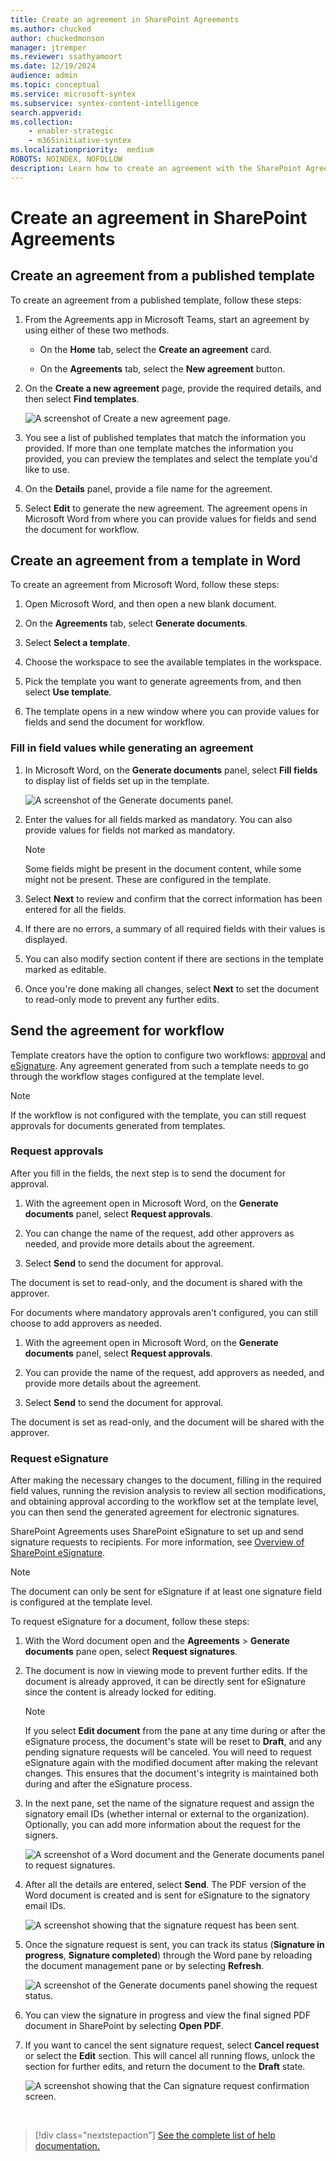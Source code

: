 ```yaml
---
title: Create an agreement in SharePoint Agreements
ms.author: chucked
author: chuckedmonson
manager: jtremper
ms.reviewer: ssathyamoort
ms.date: 12/19/2024
audience: admin
ms.topic: conceptual
ms.service: microsoft-syntex
ms.subservice: syntex-content-intelligence
search.appverid: 
ms.collection: 
    - enabler-strategic
    - m365initiative-syntex
ms.localizationpriority:  medium
ROBOTS: NOINDEX, NOFOLLOW
description: Learn how to create an agreement with the SharePoint Agreements solution.
---
```


# Create an agreement in SharePoint Agreements

## Create an agreement from a published template

To create an agreement from a published template, follow these steps:

1. From the Agreements app in Microsoft Teams, start an agreement by using either of these two methods.

   - On the **Home** tab, select the **Create an agreement** card.

   - On the **Agreements** tab, select the **New agreement** button.

2. On the **Create a new agreement** page, provide the required details, and then select **Find templates**.

   ![A screenshot of Create a new agreement page.](../../media/content-understanding/agreements-create-agreement.png)

3. You see a list of published templates that match the information you provided. If more than one template matches the information you provided, you can preview the templates and select the template you'd like to use.

4. On the **Details** panel, provide a file name for the agreement.

5. Select **Edit** to generate the new agreement. The agreement opens in Microsoft Word from where you can provide values for fields and send the document for workflow.

## Create an agreement from a template in Word

To create an agreement from Microsoft Word, follow these steps:

1. Open Microsoft Word, and then open a new blank document.

2. On the **Agreements** tab, select **Generate documents**.

3. Select **Select a template**.

4. Choose the workspace to see the available templates in the workspace.

5. Pick the template you want to generate agreements from, and then select **Use template**.

6. The template opens in a new window where you can provide values for fields and send the document for workflow.

### Fill in field values while generating an agreement

1. In Microsoft Word, on the **Generate documents** panel, select **Fill fields** to display list of fields set up in the template.

   ![A screenshot of the Generate documents panel.](../../media/content-understanding/agreements-generate-documents.png)

2. Enter the values for all fields marked as mandatory. You can also provide values for fields not marked as mandatory.

   > [!NOTE]
   > Some fields might be present in the document content, while some might not be present. These are configured in the template.

3. Select **Next** to review and confirm that the correct information has been entered for all the fields.

4. If there are no errors, a summary of all required fields with their values is displayed.

5. You can also modify section content if there are sections in the template marked as editable.

6. Once you're done making all changes, select **Next** to set the document to read-only mode to prevent any further edits.

## Send the agreement for workflow

Template creators have the option to configure two workflows: [approval](#request-approvals) and [eSignature](#request-esignature). Any agreement generated from such a template needs to go through the workflow stages configured at the template level.

> [!NOTE]
> If the workflow is not configured with the template, you can still request approvals for documents generated from templates.

### Request approvals

After you fill in the fields, the next step is to send the document for approval.

1. With the agreement open in Microsoft Word, on the **Generate documents** panel, select **Request approvals**.

2. You can change the name of the request, add other approvers as needed, and provide more details about the agreement.

3. Select **Send** to send the document for approval.

The document is set to read-only, and the document is shared with the approver.

For documents where mandatory approvals aren't configured, you can still choose to add approvers as needed.

1. With the agreement open in Microsoft Word, on the **Generate documents** panel, select **Request approvals**.

2. You can provide the name of the request, add approvers as needed, and provide more details about the agreement.

3. Select **Send** to send the document for approval.

The document is set as read-only, and the document will be shared with the approver.

### Request eSignature

After making the necessary changes to the document, filling in the required field values, running the revision analysis to review all section modifications, and obtaining approval according to the workflow set at the template level, you can then send the generated agreement for electronic signatures.

SharePoint Agreements uses SharePoint eSignature to set up and send signature requests to recipients. For more information, see [Overview of SharePoint eSignature](/microsoft-365/syntex/esignature-overview).

> [!NOTE]
> The document can only be sent for eSignature if at least one signature field is configured at the template level.

To request eSignature for a document, follow these steps:

1. With the Word document open and the **Agreements** > **Generate documents** pane open, select **Request signatures**.

2. The document is now in viewing mode to prevent further edits. If the document is already approved, it can be directly sent for eSignature since the content is already locked for editing.

    > [!NOTE]
    > If you select **Edit document** from the pane at any time during or after the eSignature process, the document's state will be reset to **Draft**, and any pending signature requests will be canceled. You will need to request eSignature again with the modified document after making the relevant changes. This ensures that the document's integrity is maintained both during and after the eSignature process.

3. In the next pane, set the name of the signature request and assign the signatory email IDs (whether internal or external to the organization). Optionally, you can add more information about the request for the signers.

    ![A screenshot of a Word document and the Generate documents panel to request signatures.](../../media/content-understanding/agreements-generate-documents-request-signatures.png)

4. After all the details are entered, select **Send**. The PDF version of the Word document is created and is sent for eSignature to the signatory email IDs.

    ![A screenshot showing that the signature request has been sent.](../../media/content-understanding/agreements-generate-documents-signature-request-sent.png)

5. Once the signature request is sent, you can track its status (**Signature in progress**, **Signature completed**) through the Word pane by reloading the document management pane or by  selecting **Refresh**.

    ![A screenshot of the Generate documents panel showing the request status.](../../media/content-understanding/agreements-generate-documents-signature-request-status.png)

6. You can view the signature in progress and view the final signed PDF document in SharePoint by selecting **Open PDF**.

7. If you want to cancel the sent signature request, select **Cancel request** or select the **Edit** section. This will cancel all running flows, unlock the section for further edits, and return the document to the **Draft** state.

    ![A screenshot showing that the Can signature request confirmation screen.](../../media/content-understanding/agreements-generate-documents-cancel-signature-request.png)


<br>

> [!div class="nextstepaction"]
> [See the complete list of help documentation.](agreements-overview.md#help-documentation)
